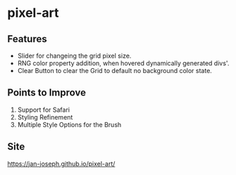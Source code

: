 # pixel-art

Features
-----------------------
* Slider for changeing the grid pixel size.
* RNG color property addition, when hovered dynamically generated divs'.
* Clear Button to clear the Grid to default no background color state.


Points to Improve
-----------------------
1.  Support for Safari
2.  Styling Refinement
3.  Multiple Style Options for the Brush

Site
-----------------------
https://jan-joseph.github.io/pixel-art/
